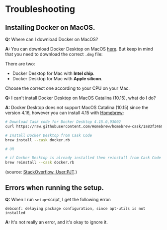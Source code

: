 # Troubleshooting

## Installing Docker on MacOS.

**Q:** Where can I download Docker on MacOS?

**A:** You can download Docker Desktop on MacOS
[here](https://docs.docker.com/desktop/install/mac-install/).
But keep in mind that you need to download the correct `.dmg` file:

There are two:
* Docker Desktop for Mac with **Intel chip**.
* Docker Desktop for Mac with **Apple silicon**.

Choose the correct one according to your CPU on your Mac.

**Q:** I can't install Docker Desktop on MacOS Catalina (10.15),
what do I do?

**A:** Docker Desktop does not support MacOS Catalina (10.15) since
the version 4.16, however you can install 4.15 with [Homebrew](https://brew.sh/):

```bash
# Download Cask code for Docker Desktop 4.15.0,93002
curl https://raw.githubusercontent.com/Homebrew/homebrew-cask/1a83f3469ab57b01c0312aa70503058f7a27bd1d/Casks/docker.rb -O

# Install Docker Desktop from Cask Code
brew install --cask docker.rb

# OR

# if Docker Desktop is already installed then reinstall from Cask Code
brew reinstall --cask docker.rb 
```
(source: [StackOverflow, User:PJT](https://stackoverflow.com/a/75132333).)


## Errors when running the setup.

**Q:** When I run `setup`-script, I get the following error:

```
debconf: delaying package configuration, since apt-utils is not installed
```

**A:** It's not really an error, and it's okay to ignore it.